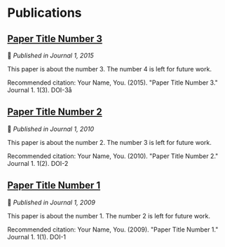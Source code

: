 # Publications 

## [Paper Title Number 3](pubs/pub3.md)
:calendar: *Published in Journal 1, 2015*

This paper is about the number 3. The number 4 is left for future work.

Recommended citation: Your Name, You. (2015). "Paper Title Number 3." Journal 1. 1(3). DOI-3å

## [Paper Title Number 2](pubs/pub2.md)
:calendar: *Published in Journal 1, 2010*

This paper is about the number 2. The number 3 is left for future work.

Recommended citation: Your Name, You. (2010). "Paper Title Number 2." Journal 1. 1(2). DOI-2

## [Paper Title Number 1](pubs/pub1.md)
:calendar: *Published in Journal 1, 2009*

This paper is about the number 1. The number 2 is left for future work.

Recommended citation: Your Name, You. (2009). "Paper Title Number 1." Journal 1. 1(1). DOI-1